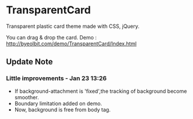 # TransparentCard
Transparent plastic card theme made with CSS, jQuery.

You can drag & drop the card.
Demo : http://byeolbit.com/demo/TransparentCard/Index.html

## Update Note
### Little improvements - Jan 23 13:26
- If background-attachment is 'fixed',the tracking of background become smoother.
- Boundary limitation added on demo.
- Now, background is free from body tag.
